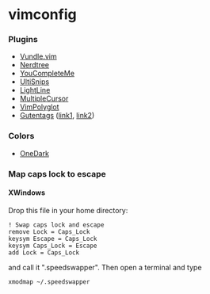 # vimconfig
### Plugins
* [Vundle.vim](https://github.com/VundleVim/Vundle.vim)
* [Nerdtree](https://github.com/scrooloose/nerdtree)
* [YouCompleteMe](https://github.com/ycm-core/YouCompleteMe)
* [UltiSnips](https://github.com/SirVer/ultisnips)
* [LightLine](https://github.com/itchyny/lightline.vim)
* [MultipleCursor](https://github.com/terryma/vim-multiple-cursors)
* [VimPolyglot](https://github.com/sheerun/vim-polyglot)
* [Gutentags](https://github.com/ludovicchabant/vim-gutentags) ([link1](https://kulkarniamit.github.io/whatwhyhow/howto/use-vim-ctags.html), [link2](https://bolt80.com/gutentags/))
### Colors
* [OneDark](https://github.com/joshdick/onedark.vim)
### Map caps lock to escape
#### XWindows
Drop this file in your home directory:
```
! Swap caps lock and escape
remove Lock = Caps_Lock
keysym Escape = Caps_Lock
keysym Caps_Lock = Escape
add Lock = Caps_Lock
```
and call it ".speedswapper". Then open a terminal and type
```
xmodmap ~/.speedswapper
```
